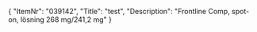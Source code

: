 {
  "ItemNr": "039142",
  "Title": "test",
  "Description": "Frontline Comp, spot-on, lösning 268 mg/241,2 mg"
}
